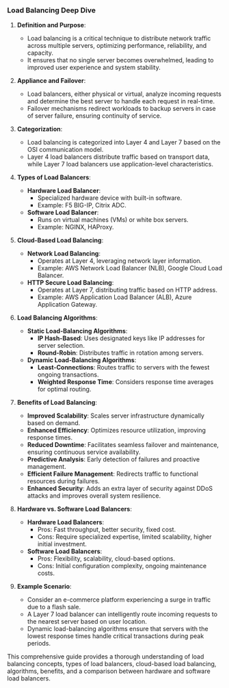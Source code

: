
### Load Balancing Deep Dive

1. **Definition and Purpose**:
   - Load balancing is a critical technique to distribute network traffic across multiple servers, optimizing performance, reliability, and capacity.
   - It ensures that no single server becomes overwhelmed, leading to improved user experience and system stability.

2. **Appliance and Failover**:
   - Load balancers, either physical or virtual, analyze incoming requests and determine the best server to handle each request in real-time.
   - Failover mechanisms redirect workloads to backup servers in case of server failure, ensuring continuity of service.

3. **Categorization**:
   - Load balancing is categorized into Layer 4 and Layer 7 based on the OSI communication model.
   - Layer 4 load balancers distribute traffic based on transport data, while Layer 7 load balancers use application-level characteristics.

4. **Types of Load Balancers**:
   - **Hardware Load Balancer**:
     - Specialized hardware device with built-in software.
     - Example: F5 BIG-IP, Citrix ADC.
   - **Software Load Balancer**:
     - Runs on virtual machines (VMs) or white box servers.
     - Example: NGINX, HAProxy.

5. **Cloud-Based Load Balancing**:
   - **Network Load Balancing**:
     - Operates at Layer 4, leveraging network layer information.
     - Example: AWS Network Load Balancer (NLB), Google Cloud Load Balancer.
   - **HTTP Secure Load Balancing**:
     - Operates at Layer 7, distributing traffic based on HTTP address.
     - Example: AWS Application Load Balancer (ALB), Azure Application Gateway.

6. **Load Balancing Algorithms**:
   - **Static Load-Balancing Algorithms**:
     - **IP Hash-Based**: Uses designated keys like IP addresses for server selection.
     - **Round-Robin**: Distributes traffic in rotation among servers.
   - **Dynamic Load-Balancing Algorithms**:
     - **Least-Connections**: Routes traffic to servers with the fewest ongoing transactions.
     - **Weighted Response Time**: Considers response time averages for optimal routing.

7. **Benefits of Load Balancing**:
   - **Improved Scalability**: Scales server infrastructure dynamically based on demand.
   - **Enhanced Efficiency**: Optimizes resource utilization, improving response times.
   - **Reduced Downtime**: Facilitates seamless failover and maintenance, ensuring continuous service availability.
   - **Predictive Analysis**: Early detection of failures and proactive management.
   - **Efficient Failure Management**: Redirects traffic to functional resources during failures.
   - **Enhanced Security**: Adds an extra layer of security against DDoS attacks and improves overall system resilience.

8. **Hardware vs. Software Load Balancers**:
   - **Hardware Load Balancers**:
     - Pros: Fast throughput, better security, fixed cost.
     - Cons: Require specialized expertise, limited scalability, higher initial investment.
   - **Software Load Balancers**:
     - Pros: Flexibility, scalability, cloud-based options.
     - Cons: Initial configuration complexity, ongoing maintenance costs.

9. **Example Scenario**:
   - Consider an e-commerce platform experiencing a surge in traffic due to a flash sale.
   - A Layer 7 load balancer can intelligently route incoming requests to the nearest server based on user location.
   - Dynamic load-balancing algorithms ensure that servers with the lowest response times handle critical transactions during peak periods.

This comprehensive guide provides a thorough understanding of load balancing concepts, types of load balancers, cloud-based load balancing, algorithms, benefits, and a comparison between hardware and software load balancers.
